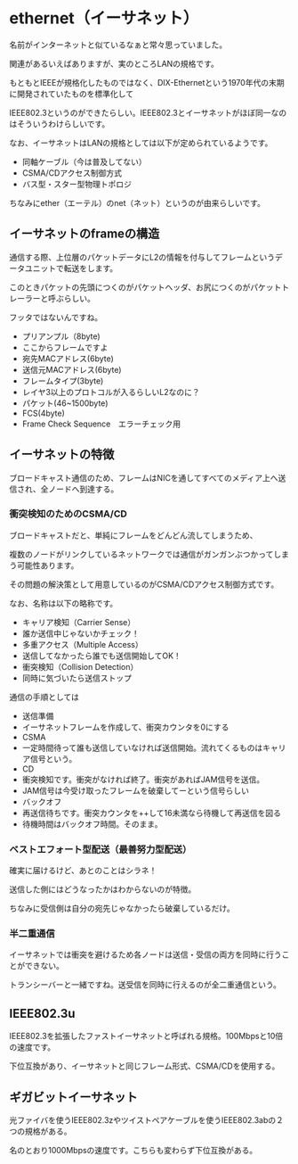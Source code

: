 # ethernet（イーサネット）
名前がインターネットと似ているなぁと常々思っていました。

関連があるいえばありますが、実のところLANの規格です。

もともとIEEEが規格化したものではなく、DIX-Ethernetという1970年代の末期に開発されていたものを標準化して

IEEE802.3というのができたらしい。IEEE802.3とイーサネットがほぼ同一なのはそういうわけらしいです。

なお、イーサネットはLANの規格としては以下が定められているようです。
* 同軸ケーブル（今は普及してない）
* CSMA/CDアクセス制御方式
* バス型・スター型物理トポロジ

ちなみにether（エーテル）のnet（ネット）というのが由来らしいです。

## イーサネットのframeの構造
通信する際、上位層のパケットデータにL2の情報を付与してフレームというデータユニットで転送をします。

このときパケットの先頭につくのがパケットヘッダ、お尻につくのがパケットトレーラーと呼ぶらしい。

フッタではないんですね。

* プリアンプル（8byte)
 * ここからフレームですよ
* 宛先MACアドレス(6byte)
* 送信元MACアドレス(6byte)
* フレームタイプ(3byte)
 * レイヤ3以上のプロトコルが入るらしいL2なのに？
* パケット(46~1500byte)
* FCS(4byte)
 * Frame Check Sequence　エラーチェック用

## イーサネットの特徴
ブロードキャスト通信のため、フレームはNICを通してすべてのメディア上へ送信され、全ノードへ到達する。

### 衝突検知のためのCSMA/CD
ブロードキャストだと、単純にフレームをどんどん流してしまうため、

複数のノードがリンクしているネットワークでは通信がガンガンぶつかってしまう可能性あります。

その問題の解決策として用意しているのがCSMA/CDアクセス制御方式です。

なお、名称は以下の略称です。
* キャリア検知（Carrier Sense）
 * 誰か送信中じゃないかチェック！
* 多重アクセス（Multiple Access）
 * 送信してなかったら誰でも送信開始してOK！
* 衝突検知（Collision Detection）
 * 同時に気づいたら送信ストップ

通信の手順としては
* 送信準備
 * イーサネットフレームを作成して、衝突カウンタを0にする
* CSMA
 * 一定時間待って誰も送信していなければ送信開始。流れてくるものはキャリア信号という。
* CD
 * 衝突検知です。衝突がなければ終了。衝突があればJAM信号を送信。
 * JAM信号は今受け取ったフレームを破棄してーという信号らしい
* バックオフ
 * 再送信待ちです。衝突カウンタを++して16未満なら待機して再送信を図る
 * 待機時間はバックオフ時間。そのまま。

### ベストエフォート型配送（最善努力型配送）
確実に届けるけど、あとのことはシラネ！

送信した側にはどうなったかはわからないのが特徴。

ちなみに受信側は自分の宛先じゃなかったら破棄しているだけ。

### 半二重通信
イーサネットでは衝突を避けるため各ノードは送信・受信の両方を同時に行うことができない。

トランシーバーと一緒ですね。送受信を同時に行えるのが全二重通信という。

## IEEE802.3u
IEEE802.3を拡張したファストイーサネットと呼ばれる規格。100Mbpsと10倍の速度です。

下位互換があり、イーサネットと同じフレーム形式、CSMA/CDを使用する。

## ギガビットイーサネット
光ファイバを使うIEEE802.3zやツイストペアケーブルを使うIEEE802.3abの２つの規格がある。

名のとおり1000Mbpsの速度です。こちらも変わらず下位互換がある。
